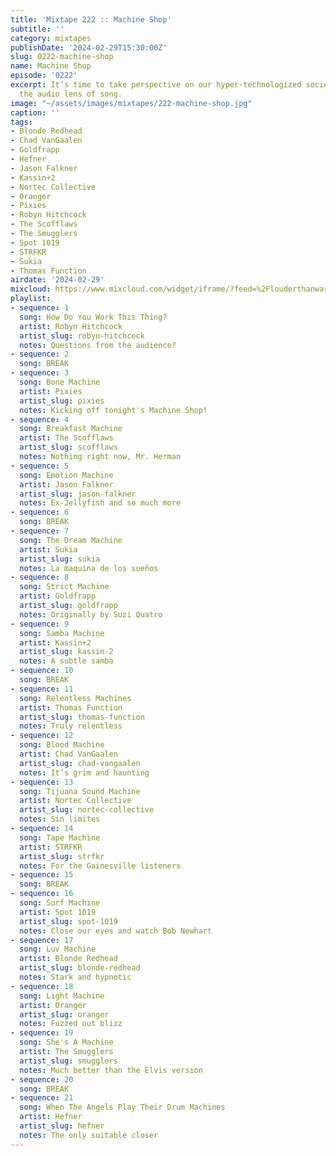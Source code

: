 ```yaml
---
title: 'Mixtape 222 :: Machine Shop'
subtitle: ''
category: mixtapes
publishDate: '2024-02-29T15:30:00Z'
slug: 0222-machine-shop
name: Machine Shop
episode: '0222'
excerpt: It’s time to take perspective on our hyper-technologized society, through
  the audio lens of song.
image: "~/assets/images/mixtapes/222-machine-shop.jpg"
caption: ''
tags:
- Blonde Redhead
- Chad VanGaalen
- Goldfrapp
- Hefner
- Jason Falkner
- Kassin+2
- Nortec Collective
- Oranger
- Pixies
- Robyn Hitchcock
- The Scofflaws
- The Smugglers
- Spot 1019
- STRFKR
- Sukia
- Thomas Function
airdate: '2024-02-29'
mixcloud: https://www.mixcloud.com/widget/iframe/?feed=%2Flouderthanwar%2Fthe-mixtape-222-machine-shop-2024-02-29%2F&hide_artwork=1&hide_cover=1
playlist:
- sequence: 1
  song: How Do You Work This Thing?
  artist: Robyn Hitchcock
  artist_slug: robyn-hitchcock
  notes: Questions from the audience?
- sequence: 2
  song: BREAK
- sequence: 3
  song: Bone Machine
  artist: Pixies
  artist_slug: pixies
  notes: Kicking off tonight's Machine Shop!
- sequence: 4
  song: Breakfast Machine
  artist: The Scofflaws
  artist_slug: scofflaws
  notes: Nothing right now, Mr. Herman
- sequence: 5
  song: Emotion Machine
  artist: Jason Falkner
  artist_slug: jason-falkner
  notes: Ex-Jellyfish and so much more
- sequence: 6
  song: BREAK
- sequence: 7
  song: The Dream Machine
  artist: Sukia
  artist_slug: sukia
  notes: La maquina de los sueños
- sequence: 8
  song: Strict Machine
  artist: Goldfrapp
  artist_slug: goldfrapp
  notes: Originally by Suzi Quatro
- sequence: 9
  song: Samba Machine
  artist: Kassin+2
  artist_slug: kassin-2
  notes: A subtle samba
- sequence: 10
  song: BREAK
- sequence: 11
  song: Relentless Machines
  artist: Thomas Function
  artist_slug: thomas-function
  notes: Truly relentless
- sequence: 12
  song: Blood Machine
  artist: Chad VanGaalen
  artist_slug: chad-vangaalen
  notes: It’s grim and haunting
- sequence: 13
  song: Tijuana Sound Machine
  artist: Nortec Collective
  artist_slug: nortec-collective
  notes: Sin limites
- sequence: 14
  song: Tape Machine
  artist: STRFKR
  artist_slug: strfkr
  notes: For the Gainesville listeners
- sequence: 15
  song: BREAK
- sequence: 16
  song: Surf Machine
  artist: Spot 1019
  artist_slug: spot-1019
  notes: Close our eyes and watch Bob Newhart
- sequence: 17
  song: Luv Machine
  artist: Blonde Redhead
  artist_slug: blonde-redhead
  notes: Stark and hypnotic
- sequence: 18
  song: Light Machine
  artist: Oranger
  artist_slug: oranger
  notes: Fuzzed out blizz
- sequence: 19
  song: She's A Machine
  artist: The Smugglers
  artist_slug: smugglers
  notes: Much better than the Elvis version
- sequence: 20
  song: BREAK
- sequence: 21
  song: When The Angels Play Their Drum Machines
  artist: Hefner
  artist_slug: hefner
  notes: The only suitable closer
---
```


